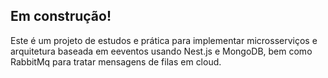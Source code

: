 ## Em construção!

Este é um projeto de estudos e prática para implementar microsserviços e arquitetura baseada
em eeventos usando Nest.js e MongoDB, bem como RabbitMq para tratar mensagens de filas em cloud.

